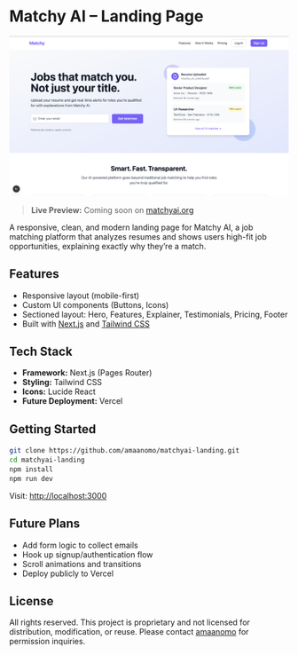 # Matchy AI – Landing Page

![Matchy AI Landing Page Screenshot](./matchyailanding.png)

> **Live Preview:** Coming soon on [matchyai.org](https://matchyai.org)

A responsive, clean, and modern landing page for Matchy AI, a job matching platform that analyzes resumes and shows users high-fit job opportunities, explaining exactly why they’re a match.

## Features
- Responsive layout (mobile-first)
- Custom UI components (Buttons, Icons)
- Sectioned layout: Hero, Features, Explainer, Testimonials, Pricing, Footer
- Built with [Next.js](https://nextjs.org/) and [Tailwind CSS](https://tailwindcss.com/)

## Tech Stack
- **Framework:** Next.js (Pages Router)
- **Styling:** Tailwind CSS
- **Icons:** Lucide React
- **Future Deployment:** Vercel

## Getting Started
```bash
git clone https://github.com/amaanomo/matchyai-landing.git
cd matchyai-landing
npm install
npm run dev
```

Visit: [http://localhost:3000](http://localhost:3000)

## Future Plans
- Add form logic to collect emails
- Hook up signup/authentication flow
- Scroll animations and transitions
- Deploy publicly to Vercel

## License
All rights reserved. This project is proprietary and not licensed for distribution, modification, or reuse. Please contact [amaanomo](https://github.com/amaanomo) for permission inquiries.

